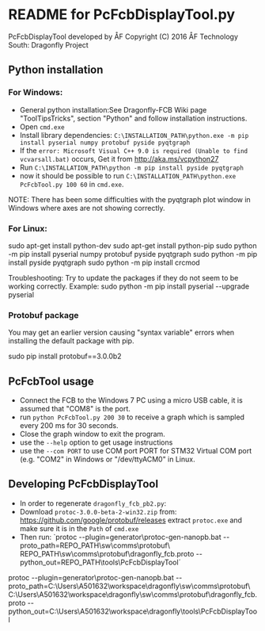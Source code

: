 # README for PcFcbDisplayTool.py

PcFcbDisplayTool developed by ÅF 
Copyright (C) 2016  ÅF Technology South: Dragonfly Project

## Python installation

### For Windows:
* General python installation:See Dragonfly-FCB Wiki page "ToolTipsTricks", section "Python" and follow installation instructions.
* Open `cmd.exe`
* Install library dependencies: `C:\INSTALLATION_PATH\python.exe -m pip install pyserial numpy protobuf pyside pyqtgraph`
 * If the `error: Microsoft Visual C++ 9.0 is required (Unable to find vcvarsall.bat)` occurs, Get it from http://aka.ms/vcpython27
* Run `C:\INSTALLATION_PATH\python -m pip install pyside pyqtgraph`
* now it should be possible to run `C:\INSTALLATION_PATH\python.exe PcFcbTool.py 100 60` in `cmd.exe`.

NOTE: There has been some difficulties with the pyqtgraph plot window in Windows where axes are not showing correctly.

### For Linux:
sudo apt-get install python-dev
sudo apt-get install python-pip
sudo python -m pip install pyserial numpy protobuf pyside pyqtgraph
sudo python -m pip install pyside pyqtgraph
sudo python -m pip install crcmod

Troubleshooting: Try to update the packages if they do not seem to be working correctly. Example:
sudo python -m pip install pyserial --upgrade pyserial

### Protobuf package
You may get an earlier version causing "syntax variable" errors when installing the default package with pip.

sudo pip install protobuf==3.0.0b2

## PcFcbTool usage
* Connect the FCB to the Windows 7 PC using a micro USB cable, it is assumed that "COM8" is the port.
* run `python PcFcbTool.py 200 30` to receive a graph which is sampled every 200 ms for 30 seconds.
* Close the graph window to exit the program.
* use the `--help` option to get usage instructions
* use the `--com PORT` to use COM port PORT for STM32 Virtual COM port (e.g. "COM2" in Windows or "/dev/ttyACM0" in Linux.

## Developing PcFcbDisplayTool
* In order to regenerate `dragonfly_fcb_pb2.py`:
 * Download `protoc-3.0.0-beta-2-win32.zip` from: https://github.com/google/protobuf/releases extract `protoc.exe` and make sure it is in the `Path` of `cmd.exe`
 * Then run: `protoc --plugin=generator\protoc-gen-nanopb.bat --proto_path=REPO_PATH\sw\comms\protobuf\ REPO_PATH\sw\comms\protobuf\dragonfly_fcb.proto  --python_out=REPO_PATH\tools\PcFcbDisplayTool´
 
 protoc --plugin=generator\protoc-gen-nanopb.bat --proto_path=C:\Users\A501632\workspace\dragonfly\sw\comms\protobuf\ C:\Users\A501632\workspace\dragonfly\sw\comms\protobuf\dragonfly_fcb.proto  --python_out=C:\Users\A501632\workspace\dragonfly\tools\PcFcbDisplayTool
